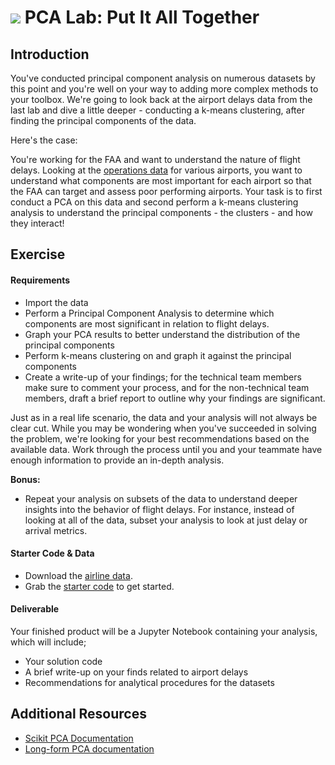 # ![](https://ga-dash.s3.amazonaws.com/production/assets/logo-9f88ae6c9c3871690e33280fcf557f33.png) PCA Lab: Put It All Together

## Introduction

You've conducted principal component analysis on numerous datasets by this point and you're well on your way to adding more complex methods to your toolbox. We're going to look back at the airport delays data from the last lab and dive a little deeper - conducting a k-means clustering, after finding the principal components of the data.

Here's the case: 

You're working for the FAA and want to understand the nature of flight delays. Looking at the [operations data](./assets/datasets/airport_operations.csv) for various airports, you want to understand what components are most important for each airport so that the FAA can target and assess poor performing airports. Your task is to first conduct a PCA on this data and second perform a k-means clustering analysis to understand the principal components - the clusters - and how they interact!

## Exercise

#### Requirements

- Import the data
- Perform a Principal Component Analysis to determine which components are most significant in relation to flight delays.
- Graph your PCA results to better understand the distribution of the principal components
- Perform k-means clustering on and graph it against the principal components
- Create a write-up of your findings; for the technical team members make sure to comment your process, and for the non-technical team members, draft a brief report to outline why your findings are significant.

Just as in a real life scenario, the data and your analysis will not always be clear cut. While you may be wondering when you've succeeded in solving the problem, we're looking for your best recommendations based on the available data. Work through the process until you and your teammate have enough information to provide an in-depth analysis.

**Bonus:**
- Repeat your analysis on subsets of the data to understand deeper insights into the behavior of flight delays. For instance, instead of looking at all of the data, subset your analysis to look at just delay or arrival metrics. 

#### Starter Code & Data

- Download the [airline data](./assets/datasets/airport_operations.csv).
- Grab the [starter code](./code/starter-code/starter_code.ipynb) to get started. 

#### Deliverable

Your finished product will be a Jupyter Notebook containing your analysis, which will include;

- Your solution code
- A brief write-up on your finds related to airport delays 
- Recommendations for analytical procedures for the datasets

## Additional Resources

- [Scikit PCA Documentation](http://scikit-learn.org/stable/modules/generated/sklearn.decomposition.PCA.html)
- [Long-form PCA documentation](http://sebastianraschka.com/Articles/2014_pca_step_by_step.html)
